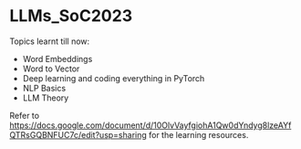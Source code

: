 # LLMs_SoC2023

Topics learnt till now:
* Word Embeddings
* Word to Vector
* Deep learning and coding everything in PyTorch
* NLP Basics
* LLM Theory

Refer to https://docs.google.com/document/d/10OlvVayfgiohA1Qw0dYndyg8lzeAYfQTRsGQBNFUC7c/edit?usp=sharing for the learning resources.

